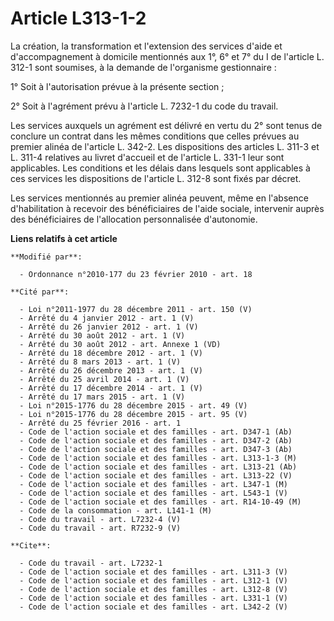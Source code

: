 # Article L313-1-2

La création, la transformation et l'extension des services d'aide et d'accompagnement à domicile mentionnés aux 1°, 6° et 7°
du I de l'article L. 312-1 sont soumises, à la demande de l'organisme gestionnaire : 

1° Soit à l'autorisation prévue à la présente section ; 

2° Soit à l'agrément prévu à l'article L. 7232-1 du code du travail. 

Les services auxquels un agrément est délivré en vertu du 2° sont tenus de conclure un contrat dans les mêmes conditions que
celles prévues au premier alinéa de l'article L. 342-2. Les dispositions des articles L. 311-3 et L. 311-4 relatives au
livret d'accueil et de l'article L. 331-1 leur sont applicables. Les conditions et les délais dans lesquels sont applicables
à ces services les dispositions de l'article L. 312-8 sont fixés par décret. 

Les services mentionnés au premier alinéa peuvent, même en l'absence d'habilitation à recevoir des bénéficiaires de l'aide
sociale, intervenir auprès des bénéficiaires de l'allocation personnalisée d'autonomie.

**Liens relatifs à cet article**

	**Modifié par**:

	  - Ordonnance n°2010-177 du 23 février 2010 - art. 18

	**Cité par**:

	  - Loi n°2011-1977 du 28 décembre 2011 - art. 150 (V)
	  - Arrêté du 4 janvier 2012 - art. 1 (V)
	  - Arrêté du 26 janvier 2012 - art. 1 (V)
	  - Arrêté du 30 août 2012 - art. 1 (V)
	  - Arrêté du 30 août 2012 - art. Annexe 1 (VD)
	  - Arrêté du 18 décembre 2012 - art. 1 (V)
	  - Arrêté du 8 mars 2013 - art. 1 (V)
	  - Arrêté du 26 décembre 2013 - art. 1 (V)
	  - Arrêté du 25 avril 2014 - art. 1 (V)
	  - Arrêté du 17 décembre 2014 - art. 1 (V)
	  - Arrêté du 17 mars 2015 - art. 1 (V)
	  - Loi n°2015-1776 du 28 décembre 2015 - art. 49 (V)
	  - Loi n°2015-1776 du 28 décembre 2015 - art. 95 (V)
	  - Arrêté du 25 février 2016 - art. 1
	  - Code de l'action sociale et des familles - art. D347-1 (Ab)
	  - Code de l'action sociale et des familles - art. D347-2 (Ab)
	  - Code de l'action sociale et des familles - art. D347-3 (Ab)
	  - Code de l'action sociale et des familles - art. L313-1-3 (M)
	  - Code de l'action sociale et des familles - art. L313-21 (Ab)
	  - Code de l'action sociale et des familles - art. L313-22 (V)
	  - Code de l'action sociale et des familles - art. L347-1 (M)
	  - Code de l'action sociale et des familles - art. L543-1 (V)
	  - Code de l'action sociale et des familles - art. R14-10-49 (M)
	  - Code de la consommation - art. L141-1 (M)
	  - Code du travail - art. L7232-4 (V)
	  - Code du travail - art. R7232-9 (V)

	**Cite**:

	  - Code du travail - art. L7232-1
	  - Code de l'action sociale et des familles - art. L311-3 (V)
	  - Code de l'action sociale et des familles - art. L312-1 (V)
	  - Code de l'action sociale et des familles - art. L312-8 (V)
	  - Code de l'action sociale et des familles - art. L331-1 (V)
	  - Code de l'action sociale et des familles - art. L342-2 (V)

